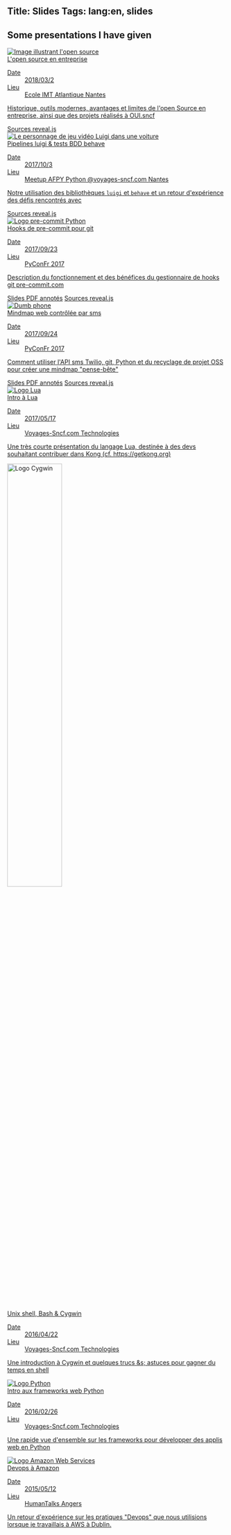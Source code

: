 Title: Slides
Tags: lang:en, slides
---

## Some presentations I have given

<div class="uk-grid">
    <div class="uk-width-1-1 uk-width-small-1-2 uk-width-medium-1-3">
        <a class="uk-thumbnail" href="https://voyages-sncf-technologies.github.io/conf-open-source-en-entreprise/">
            <img class="uk-align-center" src="images/open-source.png" alt="Image illustrant l'open source">
            <div class="uk-thumbnail-caption">
                <div class="uk-text-bold uk-text-primary">L'open source en entreprise</div>
                <dl class="uk-description-list-list">
                    <dt>Date</dt><dd>2018/03/2</dd>
                    <dt>Lieu</dt><dd>Ecole IMT Atlantique Nantes</dd>
                </dl>
                <p>Historique, outils modernes, avantages et limites de l'open Source en entreprise, ainsi que des projets réalisés à OUI.sncf</p>
            </div>
        </a>
        <a href="https://github.com/voyages-sncf-technologies/conf-open-source-en-entreprise">Sources reveal.js</a>
    </div>
    <div class="uk-width-1-1 uk-width-small-1-2 uk-width-medium-1-3">
        <a class="uk-thumbnail" href="/lucas/slides/meetup-afpy-nantes-luigi">
            <img class="uk-align-center" src="/lucas/slides/meetup-afpy-nantes-luigi/luigi-in-car.png" alt="Le personnage de jeu vidéo Luigi dans une voiture">
            <div class="uk-thumbnail-caption">
                <div class="uk-text-bold uk-text-primary">Pipelines luigi &amp; tests BDD behave</div>
                <dl class="uk-description-list-list">
                    <dt>Date</dt><dd>2017/10/3</dd>
                    <dt>Lieu</dt><dd>Meetup AFPY Python @voyages-sncf.com Nantes</dd>
                </dl>
                <p>Notre utilisation des bibliothèques <code>luigi</code> et <code>behave</code> et un retour d'expérience des défis rencontrés avec</p>
            </div>
        </a>
        <a href="https://github.com/Lucas-C/meetup-afpy-nantes-luigi">Sources reveal.js</a>
    </div>
    <div class="uk-width-1-1 uk-width-small-1-2 uk-width-medium-1-3">
        <a class="uk-thumbnail" href="/lucas/slides/pyconfr2017-pre-commit-hooks">
            <img class="uk-align-center" src="/lucas/slides/pyconfr2017-pre-commit-hooks/pre-commit-logo.png" alt="Logo pre-commit Python">
            <div class="uk-thumbnail-caption">
                <div class="uk-text-bold uk-text-primary">Hooks de pre-commit pour git</div>
                <dl class="uk-description-list-list">
                    <dt>Date</dt><dd>2017/09/23</dd>
                    <dt>Lieu</dt><dd>PyConFr 2017</dd>
                </dl>
                <p>Description du fonctionnement et des bénéfices du gestionnaire de hooks git pre-commit.com</p>
            </div>
        </a>
        <a href="/lucas/slides/PyConFr2017_Hooks-de-pre-commit-pour-git.pdf">Slides PDF annotés</a>
        <a href="https://github.com/Lucas-C/pyconfr2017-pre-commit-hooks">Sources reveal.js</a>
    </div>
    <div class="uk-width-1-1 uk-width-small-1-2 uk-width-medium-1-3">
        <a class="uk-thumbnail" href="/lucas/slides/pyconfr2017-mindmap-par-sms">
            <img class="uk-align-center" src="/lucas/slides/pyconfr2017-mindmap-par-sms/CargoCultFeaturePhone.jpg" alt="Dumb phone">
            <div class="uk-thumbnail-caption">
                <div class="uk-text-bold uk-text-primary">Mindmap web contrôlée par sms</div>
                <dl class="uk-description-list-list">
                    <dt>Date</dt><dd>2017/09/24</dd>
                    <dt>Lieu</dt><dd>PyConFr 2017</dd>
                </dl>
                <p>Comment utiliser l'API sms Twilio, git, Python et du recyclage de projet OSS pour créer une mindmap "pense-bête"</p>
            </div>
        </a>
        <a href="/lucas/slides/PyConFr2017_Mindmap-web-controlee-par-sms-avec-Python-et-Twilio.pdf">Slides PDF annotés</a>
        <a href="https://github.com/Lucas-C/pyconfr2017-mindmap-par-sms">Sources reveal.js</a>
    </div>
    <div class="uk-width-1-1 uk-width-small-1-2 uk-width-medium-1-3">
        <a class="uk-thumbnail" href="/lucas/slides/intro-lua">
            <img class="uk-align-center" src="/lucas/slides/intro-lua/lua-logo.gif" alt="Logo Lua">
            <div class="uk-thumbnail-caption">
                <div class="uk-text-bold uk-text-primary">Intro à Lua</div>
                <dl class="uk-description-list-list">
                    <dt>Date</dt><dd>2017/05/17</dd>
                    <dt>Lieu</dt><dd>Voyages-Sncf.com Technologies</dd>
                </dl>
                <p>Une très courte présentation du langage Lua, destinée à des devs souhaitant contribuer dans Kong (cf. https://getkong.org)</p>
            </div>
        </a>
    </div>
    <div class="uk-width-1-1 uk-width-small-1-2 uk-width-medium-1-3">
        <a class="uk-thumbnail" href="/lucas/slides/tks_2016-04-22">
            <img class="uk-align-center" style="width: 50%" src="/lucas/slides/tks_2016-04-22/cygwin-logo.png" alt="Logo Cygwin">
            <div class="uk-thumbnail-caption">
                <div class="uk-text-bold uk-text-primary">Unix shell, Bash & Cygwin</div>
                <dl class="uk-description-list-list">
                    <dt>Date</dt><dd>2016/04/22</dd>
                    <dt>Lieu</dt><dd>Voyages-Sncf.com Technologies</dd>
                </dl>
                <p>Une introduction à Cygwin et quelques trucs &amps; astuces pour gagner du temps en shell</p>
            </div>
        </a>
    </div>
    <div class="uk-width-1-1 uk-width-small-1-2 uk-width-medium-1-3">
        <a class="uk-thumbnail" href="/lucas/slides/python_frameworks_web_2016-02-26">
            <img class="uk-align-center" src="/lucas/slides/python_frameworks_web_2016-02-26/python.jpg" alt="Logo Python">
            <div class="uk-thumbnail-caption">
                <div class="uk-text-bold uk-text-primary">Intro aux frameworks web Python</div>
                <dl class="uk-description-list-list">
                    <dt>Date</dt><dd>2016/02/26</dd>
                    <dt>Lieu</dt><dd>Voyages-Sncf.com Technologies</dd>
                </dl>
                <p>Une rapide vue d'ensemble sur les frameworks pour développer des applis web en Python</p>
            </div>
        </a>
    </div>
    <div class="uk-width-1-1 uk-width-small-1-2 uk-width-medium-1-3">
        <a class="uk-thumbnail" href="/lucas/slides/HTML_2015-05-12">
            <img class="uk-align-center" src="/lucas/slides/HTML_2015-05-12/cloud-aws.png" alt="Logo Amazon Web Services">
            <div class="uk-thumbnail-caption">
                <div class="uk-text-bold uk-text-primary">Devops à Amazon</div>
                <dl class="uk-description-list-list">
                    <dt>Date</dt><dd>2015/05/12</dd>
                    <dt>Lieu</dt><dd>HumanTalks Angers</dd>
                </dl>
                <p>Un retour d'expérience sur les pratiques "Devops" que nous utilisions lorsque je travaillais à AWS à Dublin.</p>
            </div>
        </a>
    </div>
</div>
